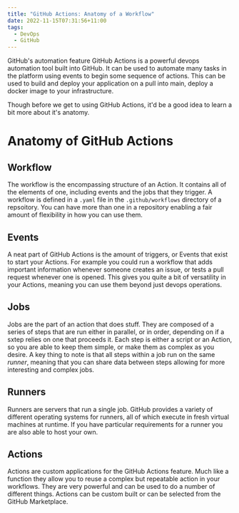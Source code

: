 ```yaml
---
title: "GitHub Actions: Anatomy of a Workflow"
date: 2022-11-15T07:31:56+11:00
tags:
  - DevOps
  - GitHub
---
```


GitHub's automation feature GitHub Actions is a powerful devops automation tool built into GitHub. It can be used to automate many tasks in the platform using events to begin some sequence of actions. This can be used to build and deploy your application on a pull into main, deploy a docker image to your infrastructure.

Though before we get to using GitHub Actions, it'd be a good idea to learn a bit more about it's anatomy.

# Anatomy of GitHub Actions

## Workflow

The workflow is the encompassing structure of an Action. It contains all of the elements of one, including events and the jobs that they trigger. A workflow is defined in a `.yaml` file in the `.github/workflows` directory of a repsoitory. You can have more than one in a repository enabling a fair amount of flexibility in how you can use them.

## Events

A neat part of GitHub Actions is the amount of triggers, or Events that exist to start your Actions. For example you could run a workflow that adds important information whenever someone creates an issue, or tests a pull request whenever one is opened. This gives you quite a bit of versatility in your Actions, meaning you can use them beyond just devops operations.

## Jobs

Jobs are the part of an action that does stuff. They are composed of a series of steps that are run either in parallel, or in order, depending on if a sxtep relies on one that proceeds it. Each step is either a script or an Action, so you are able to keep them simple, or make them as complex as you desire. A key thing to note is that all steps within a job run on the same *runner*, meaning that you can share data between steps allowing for more interesting and complex jobs.

## Runners

Runners are servers that run a single job. GitHub provides a variety of different operating systems for runners, all of which execute in fresh virtual machines at runtime. If you have particular requirements for a runner you are also able to host your own.

## Actions

Actions are custom applications for the GitHub Actions feature. Much like a function they allow you to reuse a complex but repeatable action in your workflows. They are very powerful and can be used to do a number of different things. Actions can be custom built or can be selected from the GitHub Marketplace.

